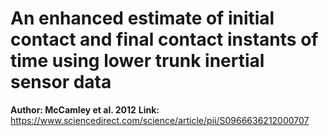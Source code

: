 # An enhanced estimate of initial contact and final contact instants of time using lower trunk inertial sensor data
**Author: McCamley et al. 2012**
**Link:** https://www.sciencedirect.com/science/article/pii/S0966636212000707
